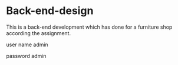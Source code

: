 # Back-end-design
This is a back-end development which has done for a furniture shop according the assignment.

user name
admin

password
admin

